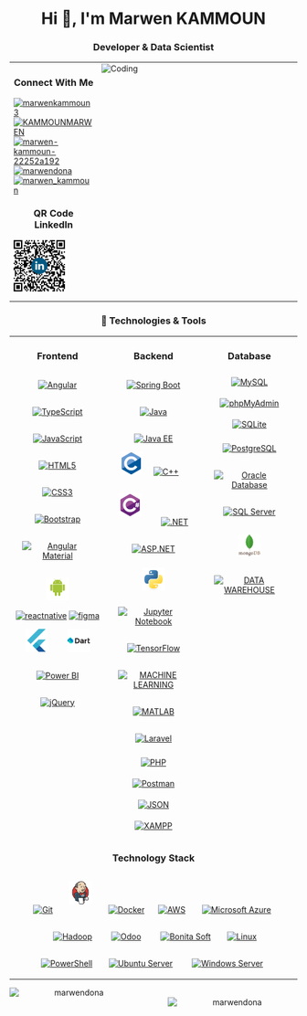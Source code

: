 <h1 align="center">Hi 👋, I'm Marwen KAMMOUN</h1>
<h3 align="center">Developer & Data Scientist</h3>
<div>
    <table align="center" style="width: 100%; border-collapse: collapse;">
    <tr>
        <td width="50%" style="vertical-align: top;">
            <h3 align="center">Connect With Me</h3>
            <p><a href="mailto:marwenkammoun3@gmail.com" target="blank"><img
                src="https://upload.wikimedia.org/wikipedia/commons/4/4e/Gmail_Icon.png" alt="marwenkammoun3" height="30" width="40" /></a>
            <a href="mailto:KAMMOUNMARWEN@iit.ens.tn" target="_blank"><img
                src="https://encrypted-tbn0.gstatic.com/images?q=tbn:ANd9GcQjPWa57XR6nTz37D9XSWANAF0QYMaNT5rUBZfvmMLrU5gbW4eX70xICEbo1ZLJCa-DPzE&usqp=CAU" alt="KAMMOUNMARWEN" height="30" width="40" /></a>
            <a href="https://www.linkedin.com/in/marwen-kammoun-22252a192" target="blank"><img
                src="https://raw.githubusercontent.com/rahuldkjain/github-profile-readme-generator/master/src/images/icons/Social/linked-in-alt.svg" 
                                                                          alt="marwen-kammoun-22252a192" height="30" width="40" /></a>
            <a href="https://www.facebook.com/marwendona" target="blank"><img
                src="https://raw.githubusercontent.com/rahuldkjain/github-profile-readme-generator/master/src/images/icons/Social/facebook.svg" alt="marwendona" height="30" width="40" /></a>
            <a href="https://twitter.com/marwen_kammoun" target="blank"><img
                src="https://raw.githubusercontent.com/rahuldkjain/github-profile-readme-generator/master/src/images/icons/Social/twitter.svg" alt="marwen_kammoun" height="30" width="40" /></a>
            </p>
            <p><h3 align="center">QR Code LinkedIn</h3>
                <a href="https://www.linkedin.com/in/marwen-kammoun-22252a192" target="blank"><img align="center" src="QRCodeLinkedin.jpg" alt="marwen-kammoun-QRCodeLinkedIn" height="90" width="90"/></a>
            </p>
        </td>
        <td width="50%" style="vertical-align: top;">
            <img alt="Coding" style="display: block; margin: 0 auto;" width="400" src="https://media1.giphy.com/media/qgQUggAC3Pfv687qPC/giphy.gif" />
        </td>
    </tr>
</table>
</div>

<h3 align="center"> 🔧 Technologies & Tools </h3>
<table>
    <tr>
        <td valign="top" width="33%">
            <h3 align="center">Frontend</h3>
            <div align="center">
                <a href="https://angular.io/" target="_blank"><img style="margin: 15px" src="https://cdn.iconscout.com/icon/free/png-256/angular-226066.png" alt="Angular" width="40" height="40" /></a>
                <a href="https://www.typescriptlang.org/" target="_blank"><img style="margin: 15px" src="https://cdn.simpleicons.org/typescript/#3178C6" alt="TypeScript" width="40" height="40" /></a>
                <a href="https://www.javascript.com/" target="_blank"><img style="margin: 15px" src="https://cdn.simpleicons.org/javaScript/#F7DF1E" alt="JavaScript" width="40" height="40" /></a>
                </br>
                <a href="https://en.wikipedia.org/wiki/HTML5" target="_blank"><img style="margin: 15px" src="https://cdn.simpleicons.org/html5/#E34F26" alt="HTML5" width="40" height="40" /></a>
                <a href="https://www.w3schools.com/css/" target="_blank"><img style="margin: 15px" src="https://cdn.simpleicons.org/css3/#1572B6" alt="CSS3" width="40" height="40" /></a>
                <a href="https://getbootstrap.com/docs/3.4/javascript/" target="_blank"><img style="margin: 15px"
                        src="https://cdn.simpleicons.org/bootstrap/#7952B3" alt="Bootstrap" width="40" height="40" /></a>
                <a href="https://material.angular.io/" target="_blank"><img style="margin: 15px"
                        src="https://encrypted-tbn0.gstatic.com/images?q=tbn:ANd9GcQUnDVEqEe78HvQ9g-GMREzL1xFXgDRtcVuFUJL9qCq2XCCiAdy4oBSJXFNtdp9npGNrUM&usqp=CAU" 
                                                                           alt="Angular Material" width="40" height="40" /></a>
                </br>
                <a href="https://developer.android.com" target="_blank"><img style="margin: 15px" 
                        src="https://raw.githubusercontent.com/devicons/devicon/master/icons/android/android-original-wordmark.svg" alt="android" width="40" height="40"/></a>
                <a href="https://reactnative.dev/" target="_blank"><img src="https://reactnative.dev/img/header_logo.svg" alt="reactnative" width="40" height="40"/></a>
                <a href="https://www.figma.com/" target="_blank"><img src="https://www.vectorlogo.zone/logos/figma/figma-icon.svg" alt="figma" width="40" height="40"/></a>
                <a href="https://flutter.dev/" target="_blank"><img style="margin: 15px"
                        src="https://raw.githubusercontent.com/devicons/devicon/master/icons/flutter/flutter-original.svg" alt="Flutter" width="40" height="40" /></a>
                <a href="https://dart.dev/" target="_blank"><img style="margin: 15px"
                        src="https://raw.githubusercontent.com/devicons/devicon/master/icons/dart/dart-original-wordmark.svg" alt="Dart" width="40" height="40" /></a>
                </br>
                <a href="https://powerbi.microsoft.com/" target="_blank"><img style="margin: 15px"
                         src="https://cdn.windowsreport.com/wp-content/uploads/2019/08/Power-bi-Authentication-error.jpg" alt="Power BI" width="40" height="40" /></a>
                <a href="https://jquery.com/" target="_blank"><img style="margin: 15px" src="https://cdn.simpleicons.org/jquery/#0769AD" alt="jQuery" width="40" height="40" /></a>
            </div>
        </td>
        <td valign="top" width="33%">
            <h3 align="center">Backend</h3>
            <div align="center">
                <a href="https://spring.io/projects/spring-boot" target="_blank"><img style="margin: 15px"
                        src="https://upload.wikimedia.org/wikipedia/commons/thumb/4/44/Spring_Framework_Logo_2018.svg/800px-Spring_Framework_Logo_2018.svg.png" 
                                                                                     alt="Spring Boot" height="40" width="100"/></a>
                <a href="https://java.com/" target="_blank"><img style="margin: 15px"
                        src="https://upload.wikimedia.org/wikipedia/en/thumb/3/30/Java_programming_language_logo.svg/131px-Java_programming_language_logo.svg.png" alt="Java" width="40" height="40" /></a>
                <a href="https://www.oracle.com/java/technologies/javaee" target="_blank"><img style="margin: 15px"
                        src="https://encrypted-tbn0.gstatic.com/images?q=tbn:ANd9GcQIK3iAdcz6N-v95EcniWPhkEh9LQCj9JoYoC7YWmThdimCl3DWyzN8-p7Lbk0frlWraP8&usqp=CAU" 
                                                                                              alt="Java EE" width="40" height="40" /></a>
                </br>
                <a href="https://www.cprogramming.com/" target="_blank" rel="noreferrer"> <img
                        src="https://raw.githubusercontent.com/devicons/devicon/master/icons/c/c-original.svg" alt="c" width="40" height="40" /></a>
                <a href="https://www.cplusplus.com/" target="_blank"><img style="margin: 15px"
                        src="https://upload.wikimedia.org/wikipedia/commons/thumb/1/18/ISO_C%2B%2B_Logo.svg/197px-ISO_C%2B%2B_Logo.svg.png" alt="C++" width="40" height="40"/></a>
                <a href="https://docs.microsoft.com/en-us/dotnet/csharp/" target="_blank"> <img style="margin: 15px"
                        src="https://raw.githubusercontent.com/devicons/devicon/master/icons/csharp/csharp-original.svg" alt="C#" width="40" height="40"/></a>
                <a href="https://dotnet.microsoft.com/" target="_blank"><img style="margin: 15px"
                        src="https://upload.wikimedia.org/wikipedia/commons/e/ee/.NET_Core_Logo.svg" alt=".NET" width="40" height="40"/></a>
                <a href="https://dotnet.microsoft.com/apps/aspnet" target="_blank"><img style="margin: 15px"
                        src="https://encrypted-tbn0.gstatic.com/images?q=tbn:ANd9GcTE4fAzck7tKDSDNKPB3kF7wJY4_kXWsCZhnS6mpZGlLAzeuKtNf9Ma9O5faOtDgxjqosE&usqp=CAU" 
                                                                                       alt="ASP.NET" width="40" height="40"/></a>
                </br>
                <a href="https://www.python.org/" target="_blank"><img style="margin: 10px"
                        src="https://raw.githubusercontent.com/devicons/devicon/master/icons/python/python-original.svg" alt="Python" width="40" height="40" /></a>
                <a href="https://jupyter.org/" target="_blank"><img style="margin: 15px"
                        src="https://upload.wikimedia.org/wikipedia/commons/thumb/3/38/Jupyter_logo.svg/1200px-Jupyter_logo.svg.png" alt="Jupyter Notebook" width="40" height="40" /></a>
                <a href="https://www.tensorflow.org/" target="_blank"><img style="margin: 15px"
                        src="https://encrypted-tbn0.gstatic.com/images?q=tbn:ANd9GcSVxsX99Fz1DQV1QUOko--A542_yWE6p-iZp9DSyrRvUYjkbQdtoRuMsimgxs3HfgGC7cU&usqp=CAU" 
                                                                          alt="TensorFlow" width="40" height="40" width="40"/></a>
                <a href="https://developers.google.com/machine-learning/crash-course?hl=fr" target="_blank"><img style="margin: 15px"
                        src="https://cdn-icons-png.flaticon.com/512/2464/2464397.png" alt="MACHINE LEARNING" width="40" height="40"/></a>
                <a href="https://www.mathworks.com/products/matlab.html" target="_blank"><img style="margin: 15px"
                        src="https://upload.wikimedia.org/wikipedia/commons/2/21/Matlab_Logo.png" alt="MATLAB" width="40" height="40" /></a>
                <a href="https://laravel.com/" target="_blank"><img style="margin: 15px"
                        src="https://upload.wikimedia.org/wikipedia/commons/thumb/9/9a/Laravel.svg/1200px-Laravel.svg.png" alt="Laravel" width="40" height="40" /></a>
                <a href="https://www.php.net/" target="_blank"><img style="margin: 10px" src="https://profilinator.rishav.dev/skills-assets/php-original.svg" alt="PHP" width="40" height="40" /></a>
                <a href="https://www.postman.com/" target="_blank"><img style="margin: 10px" src="https://cdn.simpleicons.org/postman/#FF6C37" alt="Postman" width="40" height="40" /></a>
                <a href="https://www.w3schools.com/js/js_json_intro.asp" target="_blank"><img style="margin: 10px" src="https://cdn.simpleicons.org/json/#000000" alt="JSON" width="40" height="40" /></a>
                <a href="https://www.apachefriends.org/" target="_blank"><img style="margin: 10px" src="https://profilinator.rishav.dev/skills-assets/xampp.png" alt="XAMPP" width="40" height="40" /></a>
            </div>
        </td>
        <td valign="top" width="33%">
            <h3 align="center">Database</h3>
            <div align="center">
                <a href="https://www.mysql.com/" target="_blank"><img style="margin: 10px"
                        src="https://profilinator.rishav.dev/skills-assets/mysql-original-wordmark.svg" alt="MySQL" width="40" height="40" /></a>
                <a href="https://www.phpmyadmin.net/" target="_blank"><img style="margin: 10px" src="https://cdn.simpleicons.org/phpmyadmin/#6C78AF" alt="phpMyAdmin" width="40" height="40" /></a>
                <a href="https://www.SQLite.com/" target="_blank"><img style="margin: 10px" src="https://cdn.simpleicons.org/SQLite/#003B57" alt="SQLite" width="40" height="40" /></a>
                </br>
                <a href="https://www.postgresql.org/" target="_blank"><img style="margin: 15px"
                        src="https://encrypted-tbn0.gstatic.com/images?q=tbn:ANd9GcQk3kSVpiWzJPf0wYuGbe65THoM8GAGYnemHAx_nTXw53gJVoUJCM8x2gzRy2sJernaCbQ&usqp=CAU" 
                                                                          alt="PostgreSQL" width="40" height="40" /></a>
                <a href="https://www.oracle.com/database/" target="_blank"><img style="margin: 15px"
                        src="https://encrypted-tbn0.gstatic.com/images?q=tbn:ANd9GcSa_sog24nLt6EZTPRy1SKBlK1_R0suNQeruKTl5OuU3NSUzVXf5tsnBNn9VRJ5q89K2ig&usqp=CAU" 
                                                                               alt="Oracle Database" width="40" height="40" /></a>
                <a href="https://www.microsoft.com/en-us/sql-server" target="_blank"><img style="margin: 15px"
                        src="https://encrypted-tbn0.gstatic.com/images?q=tbn:ANd9GcQVXcUCEHFHY4Y6x0I6z3JHIC8YLbCJJ7SxaIy-okDQ8rnmWGtnYe25j-mP1SP2zZr4qYU&usqp=CAU" 
                                                                                         alt="SQL Server" width="40" height="40" /></a>
                </br>
                <a href="https://www.mongodb.com/" target="_blank"><img style="margin: 15px"
                        src="https://raw.githubusercontent.com/devicons/devicon/master/icons/mongodb/mongodb-original-wordmark.svg" alt="MongoDB" width="40" height="40" /></a>
                <a href="https://datascientest.com/data-warehouse" target="_blank"><img style="margin: 15px"
                        src="https://encrypted-tbn0.gstatic.com/images?q=tbn:ANd9GcRfm372MMNLmYrwwMCX_VTMheFrxH2wj3cicG1iZx8pqK-NfPT4kfD-cV-X_jOnX3K-maU&usqp=CAU" 
                                                                                       alt="DATA WAREHOUSE" width="40" height="40" /></a>
            </div>
        </td>
    </tr>
    <tr>
        <td valign="top" colspan="3">
            <h3 align="center">Technology Stack</h3>
            <div align="center">
                    <a href="https://github.com/" target="_blank"><img style="margin: 10px" src="https://profilinator.rishav.dev/skills-assets/git-scm-icon.svg" alt="Git" width="40" height="40" /></a>
                    <a href="https://jenkins.io/" target="_blank"><img style="margin: 15px"
                            src="https://raw.githubusercontent.com/devicons/devicon/master/icons/jenkins/jenkins-original.svg" alt="Jenkins" width="40" height="40" /></a>
                    <a href="https://www.docker.com/" target="_blank"><img style="margin: 10px"
                            src="https://profilinator.rishav.dev/skills-assets/docker-original-wordmark.svg" alt="Docker" width="40" height="40" /></a>
                    <a href="https://aws.amazon.com/" target="_blank"><img style="margin: 10px"
                            src="https://profilinator.rishav.dev/skills-assets/amazonwebservices-original-wordmark.svg" alt="AWS" width="40" height="40" /></a>
                    <a href="https://azure.microsoft.com/" target="_blank"><img style="margin: 15px"
                            src="https://upload.wikimedia.org/wikipedia/commons/thumb/a/a8/Microsoft_Azure_Logo.svg/200px-Microsoft_Azure_Logo.svg.png"  alt="Microsoft Azure" height="40" width="75"/></a>
                    <a href="https://hadoop.apache.org/" target="_blank"><img style="margin: 15px"
                            src="https://encrypted-tbn0.gstatic.com/images?q=tbn:ANd9GcTcQS9mZRUbaz0FrR3ThEd4nygVuYwlmyEX1DpX9aauiFulFIcktFdACwt826eBSBT8T80&usqp=CAU" 
                                                                            alt="Hadoop" width="40" height="40"/></a>
                    <a href="https://www.odoo.com/" target="_blank"><img style="margin: 15px" src="https://cdn.worldvectorlogo.com/logos/odoo.svg" alt="Odoo" width="40" height="50" /></a>
                    <a href="https://bonitasoft.com/" target="_blank"><img style="margin: 15px"
                            src="https://encrypted-tbn0.gstatic.com/images?q=tbn:ANd9GcSX0-idtM80gGM-i6Lud2zH8SRnH8MP5J85fACCx8ukv_3VhzPi3SaEaLX0TMnnLgQ4fvM&usqp=CAU" 
                                                alt="Bonita Soft" width="40" height="40" /></a>
                    <a href="https://www.linux.org/" target="_blank"><img style="margin: 10px"
                            src="https://profilinator.rishav.dev/skills-assets/linux-original.svg" alt="Linux" width="40" height="40" /></a>
                    <a href="https://docs.microsoft.com/en-us/powershell/" target="_blank"><img style="margin: 10px"
                            src="https://profilinator.rishav.dev/skills-assets/powershell.png" alt="PowerShell" width="40" height="40" /></a>
                    <a href="https://ubuntu.com/download/server" target="_blank"><img style="margin: 15px"
                             src="https://encrypted-tbn0.gstatic.com/images?q=tbn:ANd9GcQHIrmk4xqxX8XLDGRmaEfviwjWDmsVfXfp-UiGMvrLcBDj6I7lG0xkjTkc9vDOkHUxG8o&usqp=CAU" 
                                                                                     alt="Ubuntu Server" width="40" height="40" /></a>
                    <a href="https://www.microsoft.com/en-us/cloud-platform/windows-server" target="_blank"><img style="margin: 15px"
                             src="https://encrypted-tbn0.gstatic.com/images?q=tbn:ANd9GcRV5i_B3lqVcci3bgOYvRpoNaKXRhtqVhTg5ITFE8Z7EMDVtTQNCRSMPAVHmKGzFCBX4Y4&usqp=CAU" 
                                                                                                                alt="Windows Server" width="40" height="40" /></a>
            </div>
        </td>
    </tr>
</table>

<p align="center">
    <img src="https://github-readme-stats-sigma-five.vercel.app/api/top-langs?username=marwendona&show_icons=true&locale=en&layout=compact" alt="marwendona" width="45%" align="left"/>
    </br>
    <img src="https://github-readme-stats-sigma-five.vercel.app/api?username=marwendona&show_icons=true&locale=en" alt="marwendona" width="45%" align="right" />
</p> 
